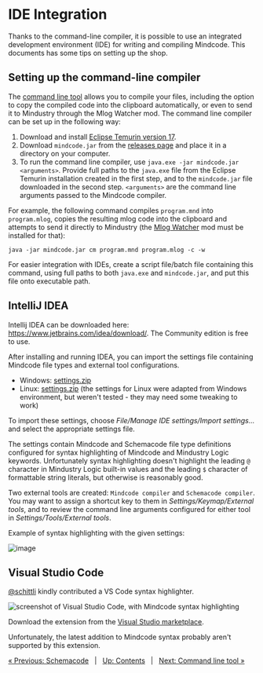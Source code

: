 # IDE Integration

Thanks to the command-line compiler, it is possible to use an integrated development environment (IDE) for writing and compiling Mindcode. This documents has some tips on setting up the shop.

## Setting up the command-line compiler

The [command line tool](TOOLS-CMDLINE.markdown) allows you to compile your files, including the option to copy the compiled code into the clipboard automatically, or even to send it to Mindustry through the Mlog Watcher mod. The command line compiler can be set up in the following way:

1. Download and install [Eclipse Temurin version 17](https://adoptium.net/temurin/releases/?version=17).
2. Download `mindcode.jar` from the [releases page](https://github.com/cardillan/mindcode/releases) and place it in a directory on your computer.
3. To run the command line compiler, use `java.exe -jar mindcode.jar <arguments>`. Provide full paths to the `java.exe` file from the Eclipse Temurin installation created in the first step, and to the `mindcode.jar` file downloaded in the second step. `<arguments>` are the command line arguments passed to the Mindcode compiler.

For example, the following command compiles `program.mnd` into `program.mlog`, copies the resulting mlog code into the clipboard and attempts to send it directly to Mindustry (the [Mlog Watcher](TOOLS-MLOG-WATCHER.markdown) mod must be installed for that):

```
java -jar mindcode.jar cm program.mnd program.mlog -c -w
```

For easier integration with IDEs, create a script file/batch file containing this command, using full paths to both `java.exe` and `mindcode.jar`, and put this file onto executable path.   

## IntelliJ IDEA

Intellij IDEA can be downloaded here: https://www.jetbrains.com/idea/download/. The Community edition is free to use.

After installing and running IDEA, you can import the settings file containing Mindcode file types and external tool configurations.

- Windows: [settings.zip](/support/idea-windows/settings.zip) 
- Linux: [settings.zip](/support/idea-linux/settings.zip) (the settings for Linux were adapted from Windows environment, but weren't tested - they may need some tweaking to work) 

To import these settings, choose _File/Manage IDE settings/Import settings..._ and select the appropriate settings file.

The settings contain Mindcode and Schemacode file type definitions configured for syntax highlighting of Mindcode and Mindustry Logic keywords. Unfortunately syntax highlighting doesn't highlight the leading `@` character in Mindustry Logic built-in values and the leading `$` character of formattable string literals, but otherwise is reasonably good.

Two external tools are created: `Mindcode compiler` and `Schemacode compiler`. You may want to assign a shortcut key to them in _Settings/Keymap/External tools_, and to  review the command line arguments configured for either tool in _Settings/Tools/External tools_.

Example of syntax highlighting with the given settings:

![image](https://github.com/user-attachments/assets/2ec8bd89-67f5-40d8-9677-1878b54657d2)

## Visual Studio Code

[@schittli](https://github.com/schittli) kindly contributed a VS Code syntax highlighter.

![screenshot of Visual Studio Code, with Mindcode syntax highlighting](https://user-images.githubusercontent.com/8282673/112750180-43947a00-8fc7-11eb-8a22-83be7624753e.png)

Download the extension from the [Visual Studio marketplace](https://marketplace.visualstudio.com/items?itemName=TomSchi.mindcode).

Unfortunately, the latest addition to Mindcode syntax probably aren't supported by this extension.

[« Previous: Schemacode](SCHEMACODE.markdown) &nbsp; | &nbsp; [Up: Contents](SYNTAX.markdown) &nbsp; | &nbsp; [Next: Command line tool »](TOOLS-CMDLINE.markdown)
